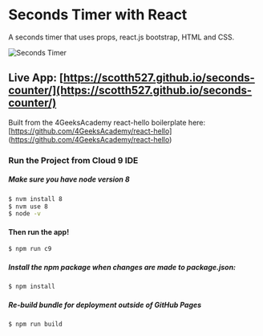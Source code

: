 # Seconds Timer with React 

A seconds timer that uses props, react.js  bootstrap, HTML and CSS.

![Seconds Timer](https://hippolms-storage.s3.amazonaws.com/wiz/gifs/311529/5618.gif?AWSAccessKeyId=AKIAJXRM4YAH2A46K76A&Expires=1545073837&Signature=IixxCtAHPqWjzEwZ2W%2FHk1HDIOE%3D&response-content-disposition=attachment%3B%20filename%3DNew%2520GIF.gif)

## Live App: [https://scotth527.github.io/seconds-counter/](https://scotth527.github.io/seconds-counter/)

Built from the 4GeeksAcademy react-hello boilerplate here: [https://github.com/4GeeksAcademy/react-hello] (https://github.com/4GeeksAcademy/react-hello)

### Run the Project from Cloud 9 IDE

##### Make sure you have node version 8
```sh
$ nvm install 8
$ nvm use 8
$ node -v
```

#### Then run the app!
```sh
$ npm run c9
```

##### Install the npm package when changes are made to package.json:
```sh
$ npm install
```

##### Re-build bundle for deployment outside of GitHub Pages

```sh
$ npm run build
```